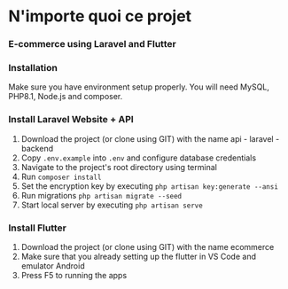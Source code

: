 # N'importe quoi ce projet

### E-commerce using Laravel and Flutter <br>

### Installation 
Make sure you have environment setup properly. You will need MySQL, PHP8.1, Node.js and composer.

### Install Laravel Website + API
1. Download the project (or clone using GIT) with the name api - laravel - backend
2. Copy `.env.example` into `.env` and configure database credentials
3. Navigate to the project's root directory using terminal
4. Run `composer install`
5. Set the encryption key by executing `php artisan key:generate --ansi`
6. Run migrations `php artisan migrate --seed`
7. Start local server by executing `php artisan serve`

### Install Flutter
1. Download the project (or clone using GIT) with the name ecommerce
2. Make sure that you already setting up the flutter in VS Code and emulator Android
3. Press F5 to running the apps

